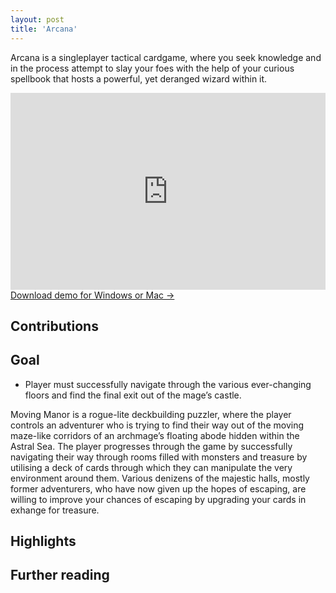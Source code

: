 ```yaml
---
layout: post
title: 'Arcana'
---
```


Arcana is a singleplayer tactical cardgame, where you seek knowledge and in the process attempt to slay your foes with the help of your curious spellbook that hosts a powerful, yet deranged wizard within it.

<iframe width="100%" height="315" src="https://www.youtube.com/embed/6yiTHgJAnjo?si=aqvd2LU26nuU_6Of" title="YouTube video player" frameborder="0" allow="accelerometer; autoplay; clipboard-write; encrypted-media; gyroscope; picture-in-picture; web-share" allowfullscreen></iframe>

<div class="blocklink">
<a href="https://eetuleppala.itch.io/arcana">
Download demo for Windows or Mac →
</a>
</div>

## Contributions


## Goal

- Player must successfully navigate through the various ever-changing floors and find the final exit out of the mage’s castle.


Moving Manor is a rogue-lite deckbuilding puzzler, where the player controls an adventurer who is trying to find their way out of the moving maze-like corridors of an archmage’s floating abode hidden within the Astral Sea. The player progresses through the game by successfully navigating their way through rooms filled with monsters and treasure by utilising a deck of cards through which they can manipulate the very environment around them. Various denizens of the majestic halls, mostly former adventurers, who have now given up the hopes of escaping, are willing to improve your chances of escaping by upgrading your cards in exhange for treasure.

## Highlights

## Further reading
